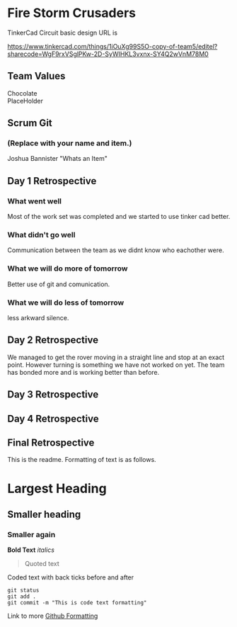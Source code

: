 # **Fire Storm Crusaders**

TinkerCad Circuit basic design URL is

https://www.tinkercad.com/things/1iOuXg99S5O-copy-of-team5/editel?sharecode=WgF9rxVSglPKw-2D-SyWIHKL3vxnx-SY4Q2wVnM78M0

## Team Values
Chocolate</br>
PlaceHolder

## Scrum Git
### (Replace with your name and item.)
Joshua Bannister "Whats an Item"

## Day 1 Retrospective

### What went well
Most of the work set was completed and we started to use tinker cad better.

### What didn't go well
Communication between the team as we didnt know who eachother were.


### What we will do more of tomorrow
Better use of git and comunication.

### What we will do less of tomorrow
less arkward silence.

## Day 2 Retrospective
We managed to get the rover moving in a straight line and stop at an exact point.
However turning is something we have not worked on yet.
The team has bonded more and is working better than before.

## Day 3 Retrospective

## Day 4 Retrospective

## Final Retrospective

This is the readme. Formatting of text is as follows.

# Largest Heading
## Smaller heading
### Smaller again

**Bold Text**
*italics*
>Quoted text

Coded text with back ticks before and after
```
git status
git add .
git commit -m "This is code text formatting"
```

Link to more [Github Formatting](https://help.github.com/en/github/writing-on-github/basic-writing-and-formatting-syntax)
